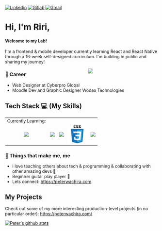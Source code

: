 [![Linkedin](https://img.shields.io/badge/peter-wachira-blue?style=flat&logo=Linkedin&logoColor=white&link=https://www.linkedin.com/in/mathew-njoka/)](https://www.linkedin.com/in/mathew-njoka/)
[![Gitlab](https://img.shields.io/badge/Gitlab%20-blue?style=flat&logo=Gitlab&logoColor=white)](https://www.gitlab.com/mathew-njoka)
[![Gmail](https://img.shields.io/badge/-pwachira900@gmail.com-d14836?style=flat&logo=Gmail&logoColor=white&link=mailto:mrnjoka254@gmail.com)](mailto:mrnjoka254@gmail.com)
<!--[![CodeWars](https://img.shields.io/badge/CodeWars%20-brightgreen.svg)](https://www.codewars.com/users/peethack)-->

# Hi, I'm Riri,

#### Welcome to my Lab!



I'm a frontend & mobile developer currently learning React and React Native through a 16-week self-designed curriculum. I'm building in public and sharing my journey!




<img align='right' src="https://media.giphy.com/media/cIn5fTcjnKhStIeAef/giphy.gif" width="230">

### 💼 Career

- Web Designer at Cyberpro Global
- Moodle Dev and Graphic Designer Wodex Technologies

## Tech Stack :computer: (My Skills)

<table>
<tr>
  <td align='center'>
        Currently Learning:
    </td>
</tr>
<tr>
    <td align='center'>
        <img src="https://www.vectorlogo.zone/logos/android/git-scm-ar21.svg">
    </td>
    <td align='center'>
        <img src="https://www.vectorlogo.zone/logos/kotlinlang/w3_html5-ar21.svg">
    </td>
      <td align='center'>
        <img src="https://raw.githubusercontent.com/detain/svg-logos/780f25886640cef088af994181646db2f6b1a3f8/svg/javascript.svg" width="60">
    </td>
      </td>
      <td align='center'>
        <img src="https://raw.githubusercontent.com/devicons/devicon/0d6c64dbbf311879f7d563bfc3ccf559f9ed111c/icons/css3/css3-original-wordmark.svg" width="60">
    </td>
     <!--<td align='center'>
        <img src="https://www.vectorlogo.zone/logos/w3c_xml/w3c_xml-ar21.svg">
    </td>
    <td align='center'>
        <img src="https://www.vectorlogo.zone/logos/git-scm/git-scm-ar21.svg">
    </td>-->
      <td align='center'>
        <img src="https://www.vectorlogo.zone/logos/gitlab/gitlab-ar21.svg">
    </td>
</tr>
 <!-- <tr>
 <td align='center'>
        Strong:
    </td>
</tr>
<tr>
    <td align='center'>
        <img src="https://www.vectorlogo.zone/logos/w3_html5/w3_html5-ar21.svg">
    </td>
    <td align='center'>
        <img src="https://raw.githubusercontent.com/detain/svg-logos/780f25886640cef088af994181646db2f6b1a3f8/svg/javascript.svg" width="60">
    </td>
    <td align='center'>
        <img src="https://raw.githubusercontent.com/devicons/devicon/0d6c64dbbf311879f7d563bfc3ccf559f9ed111c/icons/css3/css3-original-wordmark.svg" width="60">
    </td>
    <td align='center'>
        <img src="https://www.vectorlogo.zone/logos/json/json-ar21.svg">
    </td>
    <td align='center'>
        <img src="https://www.vectorlogo.zone/logos/gradle/gradle-ar21.svg">
    </td>
    <td align='center'>
        <img src="https://www.vectorlogo.zone/logos/getpostman/getpostman-ar21.svg">
    </td>
</tr>
 <tr>
   <td align='center'>
        Familiar with:
    </td>
</tr>
<tr>
    <td align='center'>
        <img src="https://www.vectorlogo.zone/logos/linux/linux-ar21.svg">
    </td>
   <td align='center'>
        <img src="https://www.vectorlogo.zone/logos/gnu/gnu-ar21.svg">
    </td>
    <td align='center'>
        <img src="https://www.vectorlogo.zone/logos/angular/angular-ar21.svg">
    </td>
    <td align='center'>
        <img src="https://raw.githubusercontent.com/detain/svg-logos/780f25886640cef088af994181646db2f6b1a3f8/svg/terminal-1.svg" width="60">
    </td>
      <td align='center'>
        <img src="https://www.vectorlogo.zone/logos/dartlang/dartlang-ar21.svg">
    </td>
        <td align='center'>
        <img src="https://www.vectorlogo.zone/logos/flutterio/flutterio-ar21.svg">
    </td>
</tr>-->
</table>


### 🎉 Things that make me, me

*  I love teaching others about tech & programming & collaborating with other amazing devs 🤼
*  Beginner guitar play player 🎸
*  Lets connect: https://peterwachira.com

## My Projects

Check out some of my more interesting production-level projects (in no particular order):
https://peterwachira.com/

[![Peter's github stats](https://github-readme-stats.vercel.app/api?username=peter-wachira)](https://github.com/laisbsc/github-readme-stats)

<!-- 
[![Peter's github stats](https://github-readme-stats.vercel.app/api?username=peter-wachira&show_icons=true&title_color=d128d4&icon_color=28d442&text_color=dbdae3&bg_color=162024)](https://github.com/peter-wachira) -->

>

